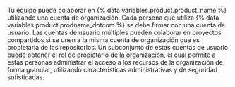 Tu equipo puede colaborar en {% data variables.product.product_name %} utilizando una cuenta de organización. Cada persona que utiliza {% data variables.product.prodname_dotcom %} se debe firmar con una cuenta de usuario. Las cuentas de usuario múltiples pueden colaborar en proyectos compartidos si se unen a la misma cuenta de organización que es propietaria de los repositorios. Un subconjunto de estas cuentas de usuario puede obtener el rol de propietario de la organización, el cual permite a estas personas administrar el acceso a los recursos de la organización de forma granular, utilizando características administrativas y de seguridad sofisticadas.
